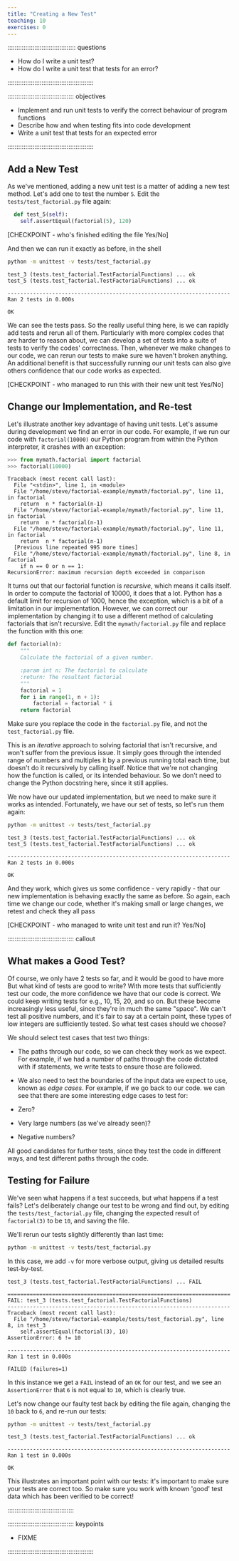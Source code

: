 ```yaml
---
title: "Creating a New Test"
teaching: 10
exercises: 0
---
```


:::::::::::::::::::::::::::::::::::::: questions 

- How do I write a unit test?
- How do I write a unit test that tests for an error?

::::::::::::::::::::::::::::::::::::::::::::::::

::::::::::::::::::::::::::::::::::::: objectives

- Implement and run unit tests to verify the correct behaviour of program functions
- Describe how and when testing fits into code development
- Write a unit test that tests for an expected error

::::::::::::::::::::::::::::::::::::::::::::::::

## Add a New Test

As we've mentioned,
adding a new unit test is a matter of adding a new test method.
Let's add one to test the number `5`.
Edit the `tests/test_factorial.py` file again:

```python
  def test_5(self):
    self.assertEqual(factorial(5), 120)
```

[CHECKPOINT - who's finished editing the file Yes/No]

And then we can run it exactly as before, in the shell

```bash
python -m unittest -v tests/test_factorial.py 
```

```output
test_3 (tests.test_factorial.TestFactorialFunctions) ... ok
test_5 (tests.test_factorial.TestFactorialFunctions) ... ok

----------------------------------------------------------------------
Ran 2 tests in 0.000s

OK
```

We can see the tests pass.
So the really useful thing here,
is we can rapidly add tests and rerun all of them.
Particularly with more complex codes that are harder to reason about,
we can develop a set of tests into a suite of tests to verify the codes' correctness.
Then, whenever we make changes to our code,
we can rerun our tests to make sure we haven't broken anything.
An additional benefit is that successfully running our unit tests can also give others confidence that our code works as expected.

[CHECKPOINT - who managed to run this with their new unit test Yes/No]

## Change our Implementation, and Re-test

Let's illustrate another key advantage of having unit tests.
Let's assume during development we find an error in our code.
For example, if we run our code with `factorial(10000)` our Python program from within the Python interpreter, it crashes with an exception:

```python
>>> from mymath.factorial import factorial
>>> factorial(10000)
```

```output
Traceback (most recent call last):
  File "<stdin>", line 1, in <module>
  File "/home/steve/factorial-example/mymath/factorial.py", line 11, in factorial
    return  n * factorial(n-1)
  File "/home/steve/factorial-example/mymath/factorial.py", line 11, in factorial
    return  n * factorial(n-1)
  File "/home/steve/factorial-example/mymath/factorial.py", line 11, in factorial
    return  n * factorial(n-1)
  [Previous line repeated 995 more times]
  File "/home/steve/factorial-example/mymath/factorial.py", line 8, in factorial
    if n == 0 or n == 1:
RecursionError: maximum recursion depth exceeded in comparison
```

It turns out that our factorial function is *recursive*,
which means it calls itself.
In order to compute the factorial of 10000, it does that a lot.
Python has a default limit for recursion of 1000,
hence the exception,
which is a bit of a limitation in our implementation.
However, we can correct our implementation by changing it to use a different method of calculating factorials that isn't recursive.
Edit the `mymath/factorial.py` file and replace the function with this one:

```python
def factorial(n):
    """
    Calculate the factorial of a given number.

    :param int n: The factorial to calculate
    :return: The resultant factorial
    """
    factorial = 1
    for i in range(1, n + 1):
        factorial = factorial * i
    return factorial
```

Make sure you replace the code in the `factorial.py` file,
and not the `test_factorial.py` file.

This is an *iterative* approach to solving factorial that isn't recursive,
and won't suffer from the previous issue.
It simply goes through the intended range of numbers and multiples it by a previous running total each time,
but doesn't do it recursively by calling itself.
Notice that we're not changing how the function is called,
or its intended behaviour.
So we don't need to change the Python docstring here,
since it still applies.

We now have our updated implementation, but we need to make sure it works as intended.
Fortunately, we have our set of tests, so let's run them again:

```bash
python -m unittest -v tests/test_factorial.py
```

```output
test_3 (tests.test_factorial.TestFactorialFunctions) ... ok
test_5 (tests.test_factorial.TestFactorialFunctions) ... ok

----------------------------------------------------------------------
Ran 2 tests in 0.000s

OK
```

And they work, which gives us some confidence - very rapidly - that our new implementation is behaving exactly the same as before.
So again, each time we change our code,
whether it's making small or large changes,
we retest and check they all pass

[CHECKPOINT - who managed to write unit test and run it? Yes/No]

::::::::::::::::::::::::::::::::::::: callout

## What makes a Good Test?

Of course, we only have 2 tests so far, and it would be good to have more
But what kind of tests are good to write?
With more tests that sufficiently test our code,
the more confidence we have that our code is correct.
We could keep writing tests for e.g., 10, 15, 20, and so on.
But these become increasingly less useful,
since they're in much the same "space".
We can't test all positive numbers,
and it's fair to say at a certain point,
these types of low integers are sufficiently tested.
So what test cases should we choose?

We should select test cases that test two things:

- The paths through our code, so we can check they work as we expect.
For example, if we had a number of paths through the code dictated with if statements,
we write tests to ensure those are followed.
- We also need to test the boundaries of the input data we expect to use, known as *edge cases*.
For example, if we go back to our code.
we can see that there are some interesting edge cases to test for:

- Zero?
- Very large numbers (as we've already seen)?
- Negative numbers?

All good candidates for further tests,
since they test the code in different ways,
and test different paths through the code.

## Testing for Failure

We've seen what happens if a test succeeds,
but what happens if a test fails?
Let's deliberately change our test to be wrong and find out,
by editing the `tests/test_factorial.py` file,
changing the expected result of `factorial(3)` to be `10`, and saving the file.

We'll rerun our tests slightly differently than last time:

```bash
python -m unittest -v tests/test_factorial.py
```

In this case, we add `-v` for more verbose output,
giving us detailed results test-by-test.

```output
test_3 (tests.test_factorial.TestFactorialFunctions) ... FAIL

======================================================================
FAIL: test_3 (tests.test_factorial.TestFactorialFunctions)
----------------------------------------------------------------------
Traceback (most recent call last):
  File "/home/steve/factorial-example/tests/test_factorial.py", line 8, in test_3
    self.assertEqual(factorial(3), 10)
AssertionError: 6 != 10

----------------------------------------------------------------------
Ran 1 test in 0.000s

FAILED (failures=1)
```

In this instance we get a `FAIL` instead of an `OK` for our test,
and we see an `AssertionError` that `6` is not equal to `10`,
which is clearly true.

Let's now change our faulty test back by editing the file again,
changing the `10` back to `6`,
and re-run our tests:

```bash
python -m unittest -v tests/test_factorial.py
```

```output
test_3 (tests.test_factorial.TestFactorialFunctions) ... ok

----------------------------------------------------------------------
Ran 1 test in 0.000s

OK
```

This illustrates an important point with our tests:
it's important to make sure your tests are correct too.
So make sure you work with known 'good' test data which has been verified to be correct!

:::::::::::::::::::::::::::::::::::::

::::::::::::::::::::::::::::::::::::: keypoints 

- FIXME

::::::::::::::::::::::::::::::::::::::::::::::::
